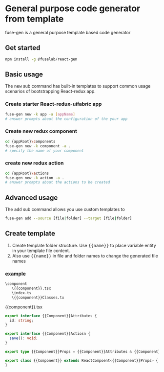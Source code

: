 # General purpose code generator from template

fuse-gen is a general purpose template based code generator

## Get started

```bash
npm install -g @fuselab/react-gen
```

## Basic usage

The <kbd>new</kbd> sub command has built-in templates to support common usage scenarios of bootstrapping React-redux app.

### Create starter React-redux-uifabric app

```bash
fuse-gen new -k app -a [appName]
# answer prompts about the configuration of the your app
```

### Create new redux component

```bash
cd {appRoot}\components
fuse-gen new -k component -a .
# specify the name of your component
```

### create new redux action

```bash
cd {appRoot}\actions
fuse-gen new -k action -a .
# answer prompts about the actions to be created
```

## Advanced usage

The <kbd>add</kbd> sub command allows you use custom templates to

```bash
fuse-gen add --source [file|folder] --target [file|folder]
```

## Create template

1. Create template folder structure. Use <kbd>{{name}}</kbd> to place variable entity in your template file content.
1. Also use <kbd>{{name}}</kbd> in file and folder names to change the generated file names

### example

```bash
\component
   \{{component}}.tsx
   \index.ts
   \{{component}}Classes.tx
```

{{component}}.tsx

```typescript
export interface {{Component}}Attributes {
  id: string;
}

export interface {{Component}}Actiosn {
  save(): void;
}

export type {{Component}}Props = {{Component}}Attributes & {{Component}}Actions;

export class {{Component}} extends ReactCompoent<{{Component}}Props> {
}
```
